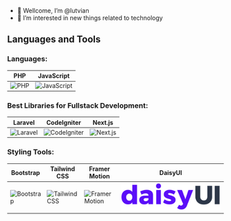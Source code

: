 - 👋 Wellcome, I’m @lutvian
- 👀 I’m interested in new things related to technology

## Languages and Tools

### Languages:

| PHP | JavaScript |
|-----|------------|
| <img src="https://upload.wikimedia.org/wikipedia/commons/thumb/2/27/PHP-logo.svg/1067px-PHP-logo.svg.png?20180502235434" alt="PHP" width="50"> | <img src="https://upload.wikimedia.org/wikipedia/commons/6/6a/JavaScript-logo.png" alt="JavaScript" width="50"> |

### Best Libraries for Fullstack Development:

| Laravel | CodeIgniter | Next.js |
|---------|-------------|---------|
| <img src="https://cdn.worldvectorlogo.com/logos/laravel-2.svg" alt="Laravel" width="50"> | <img src="https://cdn.worldvectorlogo.com/logos/codeigniter.svg" alt="CodeIgniter" width="50"> | <img src="https://upload.wikimedia.org/wikipedia/commons/8/8e/Nextjs-logo.svg" alt="Next.js" width="50"> |

### Styling Tools:

| Bootstrap | Tailwind CSS | Framer Motion | DaisyUI |
|-----------|--------------|---------------|---------|
| ![Bootstrap](https://getbootstrap.com/docs/5.1/assets/brand/bootstrap-logo-shadow.png) | ![Tailwind CSS](https://tailwindcss.com/_next/static/media/tailwindcss-mark.cebb0ed4.svg) | ![Framer Motion](https://framer.com/motion/brand/framer-motion.svg) | ![DaisyUI](https://raw.githubusercontent.com/saadeghi/files/main/daisyui/logo-4.svg) |

